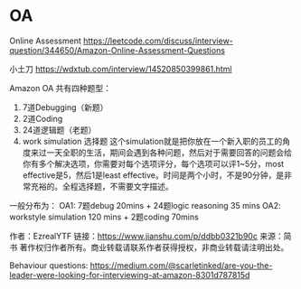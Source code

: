 # OA
Online Assessment
https://leetcode.com/discuss/interview-question/344650/Amazon-Online-Assessment-Questions

小土刀
https://wdxtub.com/interview/14520850399861.html

Amazon OA 共有四种题型：
1. 7道Debugging（新题）
2. 2道Coding
3. 24道逻辑题（老题）
4. work simulation 选择题
这个simulation就是把你放在一个新入职的员工的角度来过一天全职的生活，期间会遇到各种问题，然后对于需要回答的问题会给你有多个解决选项，你需要对每个选项评分，每个选项可以评1~5分，most effective是5，然后1是least effective。时间是两个小时，不是90分钟，是非常充裕的。全程选择题，不需要文字描述。

一般分布为：
OA1: 7题debug 20mins + 24题logic reasoning 35 mins 
OA2: workstyle simulation 120 mins + 2题coding 70mins

作者：EzrealYTF
链接：https://www.jianshu.com/p/ddbb0321b90c
来源：简书
著作权归作者所有。商业转载请联系作者获得授权，非商业转载请注明出处。

Behaviour questions:
https://medium.com/@scarletinked/are-you-the-leader-were-looking-for-interviewing-at-amazon-8301d787815d
